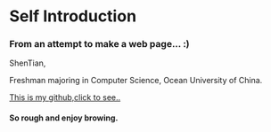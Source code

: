 <!DOCTYPE HTML>
<html>
<body>

<body background="https://wx2.sinaimg.cn/large/006nnOhGly1fxibbe8tggj30rs0fn79s.jpg">
<h1>Self  Introduction </h1>
<h3>From an attempt to make a web page... :)</h3>

<p>ShenTian, </p>
<p>Freshman majoring in Computer Science, Ocean University of China.</p> 
<a href="https://github.com/FuYangPan"> This is my github,click to see..</a>

<h4> So rough and enjoy browing.</h4>
</body>
</html>
